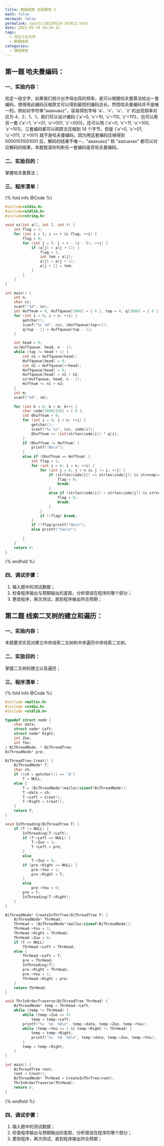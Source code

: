 ```yaml
---
title: 数据结构 实验报告-3
math: false
mermaid: false
permalink: /posts/20220519-192412.html
date: 2022-05-19 19:24:12
tags:
  - 河北工业大学
  - 数据结构
categories:
  - 课程报告
---
```

## 第一题 哈夫曼编码：

<!-- more -->

### 一、实验内容：
给定一段文字，如果我们统计出字母出现的频率，是可以根据哈夫曼算法给出一套编码，使得用此编码压缩原文可以得到最短的编码总长。然而哈夫曼编码并不是唯一的。例如对字符串"aaaxuaxz"，容易得到字母 'a'、'x'、'u'、'z' 的出现频率对应为 4、2、1、1。我们可以设计编码 {'a'=0, 'x'=10, 'u'=110, 'z'=111}，也可以用另一套 {'a'=1, 'x'=01, 'u'=001, 'z'=000}，还可以用 {'a'=0, 'x'=11, 'u'=100, 'z'=101}，三套编码都可以把原文压缩到 14 个字节。但是 {'a'=0, 'x'=01, 'u'=011, 'z'=001} 就不是哈夫曼编码，因为用这套编码压缩得到 00001011001001 后，解码的结果不唯一，"aaaxuaxz" 和 "aazuaxax" 都可以对应解码的结果。本题就请你判断任一套编码是否哈夫曼编码。  

### 二、实验目的：
掌握哈夫曼算法；

### 三、程序清单：

{% fold info @Code %}
```c
#include<stdio.h>
#include<stdlib.h>
#include<string.h>
 
void xz(int a[], int l, int r) {
    int flag = 1;
    for (int i = l; i <= r && flag; ++i) {
        flag = 0;
        for (int j = l; j < r - (i - l); ++j) {
            if (a[j] > a[j + 1]) {
                flag = 1;
                int tem = a[j];
                a[j] = a[j + 1];
                a[j + 1] = tem;
            }
        }
    }
}

int main() {
    int n;
    char cc;
    scanf("%d", &n);
    int Huffnum = 0, Huffqueue[3000] = { 0 }, top = 0, q[3000] = { 0 };
    for (int i = 0; i < n; ++i) {
        getchar();
        scanf("%c %d", &cc, &Huffqueue[top++]);
        q[top - 1] = Huffqueue[top - 1];
    }

    int head = 0;
    xz(Huffqueue, head, n - 1);
    while (top != head + 1) {
        int n1 = Huffqueue[head];
        Huffqueue[head] = 0;
        int n2 = Huffqueue[++head];
        Huffqueue[head] = 0;
        Huffqueue[head] = n1 + n2;
        xz(Huffqueue, head, n - 1);
        Huffnum += n1 + n2;
    }
    int m;
    scanf("%d", &m);
 
    for (int k = 0; k < m; k++) {
        char code[3000][66] = { 0 };
        int Ohuffnum = 0;
        for (int i = 0; i < n; ++i) {
            getchar();
            scanf("%c %s", &cc, code[i]);
            Ohuffnum += (int)strlen(code[i]) * q[i];
        }
        if (Ohuffnum != Huffnum) {
            printf("No\n");
        }
        else if (Ohuffnum == Huffnum) {
            int flag = 1;
            for (int i = 0; i < n; ++i) {
                for (int j = 0; j < n && j != i; ++j) {
                    if (strlen(code[i]) <= strlen(code[j]) && strncmp(code[i], code[j], strlen(code[i])) == 0) {
                        flag = 0;
                        break;
                    }
                    else if (strlen(code[i]) > strlen(code[j]) && strncmp(code[i], code[j], strlen(code[j])) == 0) {
                        flag = 0;
                        break;
                    }
                }
                if (!flag) break;
            }
            if (!flag)printf("No\n");
            else printf("Yes\n");
             
        }
    }
    return 0;
}
```
{% endfold %}

### 四、调试步骤：
1. 输入题中的测试数据；
2. 检查程序输出与预期输出的差距，分析错误在程序的哪个部分；
3. 更改程序，再次测试，直到程序输出符合预期；

## 第二题 线索二叉树的建立和遍历：
### 一、实验内容：
本题要求实现对建立中序线索二叉树和中序遍历中序线索二叉树。

### 二、实验目的：
掌握二叉树的建立以及遍历；

### 三、程序清单：

{% fold info @Code %}
```c
#include <malloc.h>
#include <stdio.h>
#include <stdlib.h>

typedef struct node {
    char data;
    struct node* Left;
    struct node* Right;
    int Zuo;
    int You;
} BiThreadNode, * BiThreadTree;
BiThreadNode* pre; 

BiThreadTree Creat() {
    BiThreadNode* T;
    char ch;
    if ((ch = getchar()) == '@')
        T = NULL;
    else {
        T = (BiThreadNode*)malloc(sizeof(BiThreadNode));
        T->data = ch;
        T->Left = Creat();
        T->Right = Creat();
    }
    return T;
}

void InThreading(BiThreadTree T) {
    if (T != NULL) {
        InThreading(T->Left);
        if (T->Left == NULL) {
            T->Zuo = 1;
            T->Left = pre;
        }
        else
            T->Zuo = 0;
        if (pre->Right == NULL) {
            pre->You = 1;
            pre->Right = T;
        }
        else
            pre->You = 0;
        pre = T;
        InThreading(T->Right);
    }
}

BiThreadNode* CreateInThrTree(BiThreadTree T) {
    BiThreadNode* ThrHead; 
    ThrHead = (BiThreadNode*)malloc(sizeof(BiThreadNode));
    ThrHead->You = 1;
    ThrHead->Right = ThrHead; 
    ThrHead->Zuo = 0;
    if (T == NULL)
        ThrHead->Left = ThrHead; 
    else {
        ThrHead->Left = T;
        pre = ThrHead; 
        InThreading(T);
        pre->Right = ThrHead; 
        pre->You = 1;
        ThrHead->Right = pre;
    }
    return ThrHead;
}

void ThrInOrderTraverse(BiThreadTree ThrHead) {
    BiThreadNode* temp = ThrHead->Left; 
    while (temp != ThrHead) {
        while (temp->Zuo == 0)
            temp = temp->Left; 
        printf("%c  %d  %d\n", temp->data, temp->Zuo, temp->You);
        while (temp->You == 1 && temp->Right != ThrHead) {
            temp = temp->Right;
            printf("%c  %d  %d\n", temp->data, temp->Zuo, temp->You);
        }
        temp = temp->Right; 
    }
}

int main() {
    BiThreadTree root;
    root = Creat();
    BiThreadNode* ThrHead = CreateInThrTree(root);
    ThrInOrderTraverse(ThrHead);
    return 0;
}
```
{% endfold %}

### 四、调试步骤：
1. 输入题中的测试数据；
2. 检查程序输出与预期输出的差距，分析错误在程序的哪个部分；
3. 更改程序，再次测试，直到程序输出符合预期；